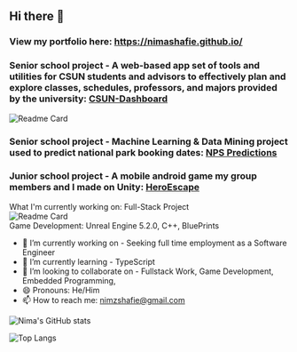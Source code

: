 ## Hi there 👋
### View my portfolio here: https://nimashafie.github.io/

### Senior school project - A web-based app set of tools and utilities for CSUN students and advisors to effectively plan and explore classes, schedules, professors, and majors provided by the university: <a href="https://github.com/kyeou/CSUN-Dashboard" target="_blank">CSUN-Dashboard</a>
![Readme Card](https://github-readme-stats.vercel.app/api/pin/?username=kyeou&repo=CSUN-Dashboard&theme=onedark)

### Senior school project - Machine Learning & Data Mining project used to predict national park booking dates: <a href="https://github.com/NimaShafie/NPS-Order-Date-Predictions" target="_blank">NPS Predictions</a>

### Junior school project - A mobile android game my group members and I made on Unity: <a href="https://play.google.com/store/apps/details?id=com.TJANA.HeroEscape" target="_blank">HeroEscape</a>

What I'm currently working on: Full-Stack Project<br>
![Readme Card](https://github-readme-stats.vercel.app/api/pin/?username=NimaShafie&repo=diabloiv-project&theme=onedark)
<br>Game Development: Unreal Engine 5.2.0, C++, BluePrints

- 🔭 I’m currently working on - Seeking full time employment as a Software Engineer
- 🌱 I’m currently learning - TypeScript
- 👯 I’m looking to collaborate on - Fullstack Work, Game Development, Embedded Programming,
- 😄 Pronouns: He/Him
- 📫 How to reach me: nimzshafie@gmail.com

![Nima's GitHub stats](https://github-readme-stats.vercel.app/api?username=NimaShafie&show_icons=true&theme=onedark)

![Top Langs](https://github-readme-stats.vercel.app/api/top-langs/?username=NimaShafie&size_weight=0&count_weight=1&theme=onedark)

<!--
**NimaShafie/NimaShafie** is a ✨ _special_ ✨ repository because its `README.md` (this file) appears on your GitHub profile.

Here are some ideas to get you started:
(work in progress) https://nimashafie.github.io/

- 🔭 I’m currently working on ...
- 🌱 I’m currently learning ...
- 👯 I’m looking to collaborate on ...
- 🤔 I’m looking for help with ...
- 💬 Ask me about ...
- 📫 How to reach me: ...
- 😄 Pronouns: ...
- ⚡ Fun fact: ...
-->

<!--
![GitHub stats](https://github-readme-stats.vercel.app/api?username=NimaShafie&show_icons=true&theme=tokyonight)
![Top Langs](https://github-readme-stats.vercel.app/api/top-langs/?username=NimaShafie&theme=tokyonight)
-->
